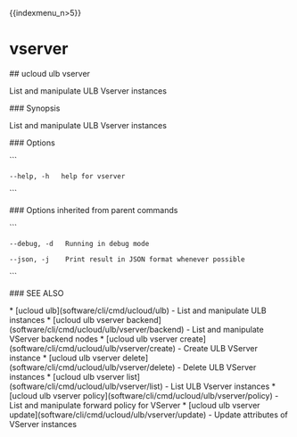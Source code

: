 {{indexmenu_n>5}}

# vserver

\#\# ucloud ulb vserver

List and manipulate ULB Vserver instances

\#\#\# Synopsis

List and manipulate ULB Vserver instances

\#\#\# Options

\`\`\`

``` 
--help, -h   help for vserver 
```

\`\`\`

\#\#\# Options inherited from parent commands

\`\`\`

``` 
--debug, -d   Running in debug mode 
```

``` 
--json, -j    Print result in JSON format whenever possible 
```

\`\`\`

\#\#\# SEE ALSO

\* \[ucloud ulb\](software/cli/cmd/ucloud/ulb) - List and manipulate ULB
instances \* \[ucloud ulb vserver
backend\](software/cli/cmd/ucloud/ulb/vserver/backend) - List and
manipulate VServer backend nodes \* \[ucloud ulb vserver
create\](software/cli/cmd/ucloud/ulb/vserver/create) - Create ULB
VServer instance \* \[ucloud ulb vserver
delete\](software/cli/cmd/ucloud/ulb/vserver/delete) - Delete ULB
VServer instances \* \[ucloud ulb vserver
list\](software/cli/cmd/ucloud/ulb/vserver/list) - List ULB Vserver
instances \* \[ucloud ulb vserver
policy\](software/cli/cmd/ucloud/ulb/vserver/policy) - List and
manipulate forward policy for VServer \* \[ucloud ulb vserver
update\](software/cli/cmd/ucloud/ulb/vserver/update) - Update attributes
of VServer instances
